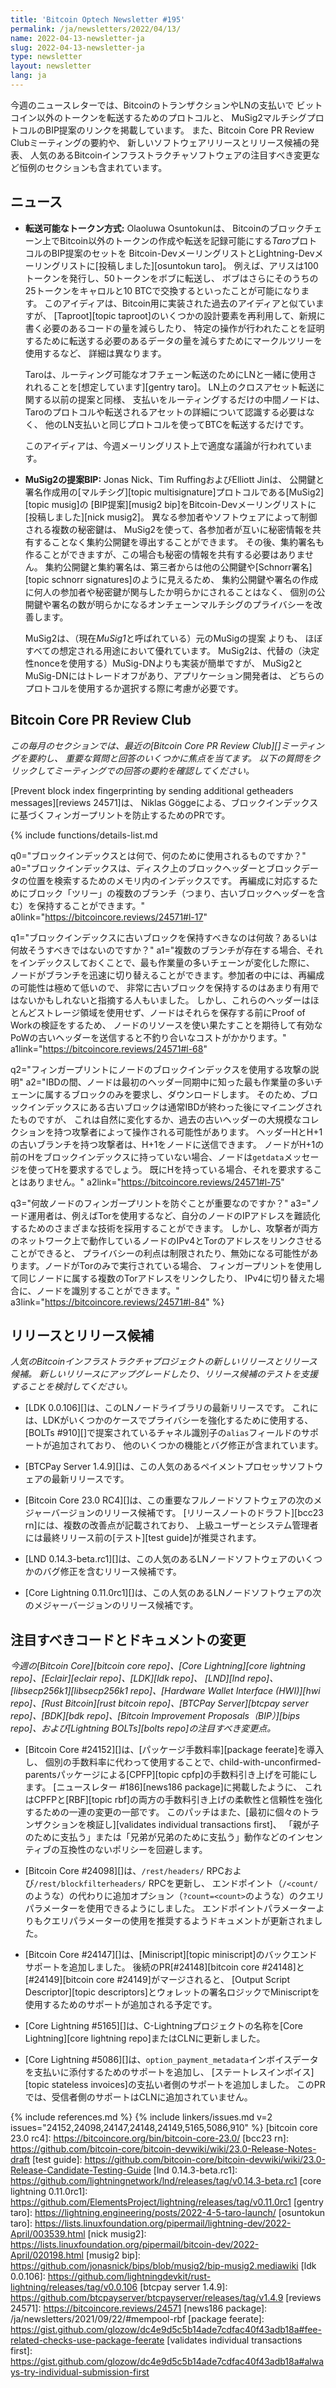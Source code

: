 ```yaml
---
title: 'Bitcoin Optech Newsletter #195'
permalink: /ja/newsletters/2022/04/13/
name: 2022-04-13-newsletter-ja
slug: 2022-04-13-newsletter-ja
type: newsletter
layout: newsletter
lang: ja
---
```

今週のニュースレターでは、BitcoinのトランザクションやLNの支払いで
ビットコイン以外のトークンを転送するためのプロトコルと、
MuSig2マルチシグプロトコルのBIP提案のリンクを掲載しています。
また、Bitcoin Core PR Review Clubミーティングの要約や、
新しいソフトウェアリリースとリリース候補の発表、
人気のあるBitcoinインフラストラクチャソフトウェアの注目すべき変更など恒例のセクションも含まれています。

## ニュース

- **<!--transferable-token-scheme-->転送可能なトークン方式:** Olaoluwa Osuntokunは、
  Bitcoinのブロックチェーン上でBitcoin以外のトークンの作成や転送を記録可能にする*Taro*プロトコルのBIP提案のセットを
  Bitcoin-DevメーリングリストとLightning-Devメーリングリストに[投稿しました][osuntokun taro]。
  例えば、アリスは100トークンを発行し、50トークンをボブに転送し、
  ボブはさらにそのうちの25トークンをキャロルと10 BTCで交換するといったことが可能になります。
  このアイディアは、Bitcoin用に実装された過去のアイディアと似ていますが、
  [Taproot][topic taproot]のいくつかの設計要素を再利用して、新規に書く必要のあるコードの量を減らしたり、
  特定の操作が行われたことを証明するために転送する必要のあるデータの量を減らすためにマークルツリーを使用するなど、
  詳細は異なります。

  Taroは、ルーティング可能なオフチェーン転送のためにLNと一緒に使用されれることを[想定しています][gentry taro]。
  LN上のクロスアセット転送に関する以前の提案と同様、
  支払いをルーティングするだけの中間ノードは、Taroのプロトコルや転送されるアセットの詳細について認識する必要はなく、
  他のLN支払いと同じプロトコルを使ってBTCを転送するだけです。

  このアイディアは、今週メーリングリスト上で適度な議論が行われています。

- **MuSig2の提案BIP:** Jonas Nick、Tim RuffingおよびElliott Jinは、
  公開鍵と署名作成用の[マルチシグ][topic multisignature]プロトコルである[MuSig2][topic musig]の
  [BIP提案][musig2 bip]をBitcoin-Devメーリングリストに[投稿しました][nick musig2]。
  異なる参加者やソフトウェアによって制御される複数の秘密鍵は、
  MuSig2を使って、各参加者が互いに秘密情報を共有することなく集約公開鍵を導出することができます。
  その後、集約署名も作ることができますが、この場合も秘密の情報を共有する必要はありません。
  集約公開鍵と集約署名は、第三者からは他の公開鍵や[Schnorr署名][topic schnorr signatures]のように見えるため、
  集約公開鍵や署名の作成に何人の参加者や秘密鍵が関与したか明らかにされることはなく、
  個別の公開鍵や署名の数が明らかになるオンチェーンマルチシグのプライバシーを改善します。

  MuSig2は、（現在*MuSig1*と呼ばれている）元のMuSigの提案 よりも、
  ほぼすべての想定される用途において優れています。
  MuSig2は、代替の（決定性nonceを使用する）MuSig-DNよりも実装が簡単ですが、
  MuSig2とMuSig-DNにはトレードオフがあり、アプリケーション開発者は、
  どちらのプロトコルを使用するか選択する際に考慮が必要です。

## Bitcoin Core PR Review Club

*この毎月のセクションでは、最近の[Bitcoin Core PR Review Club][]ミーティングを要約し、
重要な質問と回答のいくつかに焦点を当てます。
以下の質問をクリックしてミーティングでの回答の要約を確認してください。*

[Prevent block index fingerprinting by sending additional getheaders messages][reviews 24571]は、
Niklas Göggeによる、ブロックインデックスに基づくフィンガープリントを防止するためのPRです。

{% include functions/details-list.md

  q0="<!--what-is-the-block-index-and-what-is-it-used-for-->ブロックインデックスとは何で、何のために使用されるものですか？"
  a0="ブロックインデックスは、ディスク上のブロックヘッダーとブロックデータの位置を検索するためのメモリ内のインデックスです。
再編成に対応するためにブロック「ツリー」の複数のブランチ（つまり、古いブロックヘッダーを含む）を保持することができます。"
  a0link="https://bitcoincore.reviews/24571#l-17"

  q1="<!--should-we-keep-stale-blocks-in-the-block-index-why-or-why-not-->ブロックインデックスに古いブロックを保持すべきなのは何故？あるいは何故そうすべきではないのですか？"
  a1="複数のブランチが存在する場合、それをインデックスしておくことで、最も作業量の多いチェーンが変化した際に、
ノードがブランチを迅速に切り替えることができます。参加者の中には、再編成の可能性は極めて低いので、
非常に古いブロックを保持するのはあまり有用ではないかもしれないと指摘する人もいました。
しかし、これらのヘッダーはほとんどストレージ領域を使用せず、ノードはそれらを保存する前にProof of Workの検証をするため、
ノードのリソースを使い果たすことを期待して有効なPoWの古いヘッダーを送信すると不釣り合いなコストがかかります。"
  a1link="https://bitcoincore.reviews/24571#l-68"

  q2="<!--describe-the-attack-using-a-node-s-block-index-for-fingerprinting-->フィンガープリントにノードのブロックインデックスを使用する攻撃の説明"
  a2="IBDの間、ノードは最初のヘッダー同期中に知った最も作業量の多いチェーンに属するブロックのみを要求し、ダウンロードします。
そのため、ブロックインデックスにある古いブロックは通常IBDが終わった後にマイニングされたものですが、
これは自然に変化するか、過去の古いヘッダーの大規模なコレクションを持つ攻撃者によって操作される可能性があります。
ヘッダーHとH+1の古いブランチを持つ攻撃者は、H+1をノードに送信できます。
ノードがH+1の前のHをブロックインデックスに持っていない場合、ノードは`getdata`メッセージを使ってHを要求するでしょう。
既にHを持っている場合、それを要求することはありません。"
  a2link="https://bitcoincore.reviews/24571#l-75"

  q3="<!--why-is-it-important-to-prevent-node-fingerprinting-->何故ノードのフィンガープリントを防ぐことが重要なのですか？"
  a3="ノード運用者は、例えばTorを使用するなど、自分のノードのIPアドレスを難読化するためのさまざまな技術を採用することができます。
しかし、攻撃者が両方のネットワーク上で動作しているノードのIPv4とTorのアドレスをリンクさせることができると、
プライバシーの利点は制限されたり、無効になる可能性があります。ノードがTorのみで実行されている場合、
フィンガープリントを使用して同じノードに属する複数のTorアドレスをリンクしたり、
IPv4に切り替えた場合に、ノードを識別することができます。"
  a3link="https://bitcoincore.reviews/24571#l-84"
%}

## リリースとリリース候補

*人気のBitcoinインフラストラクチャプロジェクトの新しいリリースとリリース候補。
新しいリリースにアップグレードしたり、リリース候補のテストを支援することを検討してください。*

- [LDK 0.0.106][]は、このLNノードライブラリの最新リリースです。
  これには、LDKがいくつかのケースでプライバシーを強化するために使用する、
  [BOLTs #910][]で提案されているチャネル識別子の`alias`フィールドのサポートが追加されており、
  他のいくつかの機能とバグ修正が含まれています。

- [BTCPay Server 1.4.9][]は、この人気のあるペイメントプロセッサソフトウェアの最新リリースです。

- [Bitcoin Core 23.0 RC4][]は、この重要なフルノードソフトウェアの次のメジャーバージョンのリリース候補です。
  [リリースノートのドラフト][bcc23 rn]には、複数の改善点が記載されており、
  上級ユーザーとシステム管理者には最終リリース前の[テスト][test guide]が推奨されます。

- [LND 0.14.3-beta.rc1][]は、この人気のあるLNノードソフトウェアのいくつかのバグ修正を含むリリース候補です。

- [Core Lightning 0.11.0rc1][]は、この人気のあるLNノードソフトウェアの次のメジャーバージョンのリリース候補です。

## 注目すべきコードとドキュメントの変更

*今週の[Bitcoin Core][bitcoin core repo]、[Core
Lightning][core lightning repo]、[Eclair][eclair repo]、[LDK][ldk repo]、
[LND][lnd repo]、[libsecp256k1][libsecp256k1 repo]、[Hardware Wallet
Interface (HWI)][hwi repo]、[Rust Bitcoin][rust bitcoin repo]、[BTCPay
Server][btcpay server repo]、[BDK][bdk repo]、[Bitcoin Improvement
Proposals（BIP）][bips repo]、および[Lightning BOLTs][bolts repo]の注目すべき変更点。*

- [Bitcoin Core #24152][]は、[パッケージ手数料率][package feerate]を導入し、
  個別の手数料率に代わって使用することで、child-with-unconfirmed-parentsパッケージによる[CPFP][topic cpfp]の手数料引き上げを可能にします。
  [ニュースレター #186][news186 package]に掲載したように、
  これはCPFPと[RBF][topic rbf]の両方の手数料引き上げの柔軟性と信頼性を強化するための一連の変更の一部です。
  このパッチはまた、[最初に個々のトランザクションを検証し][validates individual transactions first]、
  「親が子のために支払う」または「兄弟が兄弟のために支払う」動作などのインセンティブの互換性のないポリシーを回避します。

- [Bitcoin Core #24098][]は、`/rest/headers/` RPCおよび`/rest/blockfilterheaders/` RPCを更新し、
  エンドポイント（`/<count/`のような）の代わりに追加オプション（`?count=<count>`のような）のクエリパラメーターを使用できるようにしました。
  エンドポイントパラメーターよりもクエリパラメーターの使用を推奨するようドキュメントが更新されました。

- [Bitcoin Core #24147][]は、[Miniscript][topic miniscript]のバックエンドサポートを追加しました。
  後続のPR[#24148][bitcoin core #24148]と[#24149][bitcoin core #24149]がマージされると、
  [Output Script Descriptor][topic descriptors]とウォレットの署名ロジックでMiniscriptを使用するためのサポートが追加される予定です。

- [Core Lightning #5165][]は、C-Lightningプロジェクトの名称を[Core Lightning][core lightning repo]またはCLNに更新しました。

- [Core Lightning #5086][]は、`option_payment_metadata`インボイスデータを支払いに添付するためのサポートを追加し、
  [ステートレスインボイス][topic stateless invoices]の支払い者側のサポートを追加しました。
  このPRでは、受信者側のサポートはCLNに追加されていません。

{% include references.md %}
{% include linkers/issues.md v=2 issues="24152,24098,24147,24148,24149,5165,5086,910" %}
[bitcoin core 23.0 rc4]: https://bitcoincore.org/bin/bitcoin-core-23.0/
[bcc23 rn]: https://github.com/bitcoin-core/bitcoin-devwiki/wiki/23.0-Release-Notes-draft
[test guide]: https://github.com/bitcoin-core/bitcoin-devwiki/wiki/23.0-Release-Candidate-Testing-Guide
[lnd 0.14.3-beta.rc1]: https://github.com/lightningnetwork/lnd/releases/tag/v0.14.3-beta.rc1
[core lightning 0.11.0rc1]: https://github.com/ElementsProject/lightning/releases/tag/v0.11.0rc1
[gentry taro]: https://lightning.engineering/posts/2022-4-5-taro-launch/
[osuntokun taro]: https://lists.linuxfoundation.org/pipermail/lightning-dev/2022-April/003539.html
[nick musig2]: https://lists.linuxfoundation.org/pipermail/bitcoin-dev/2022-April/020198.html
[musig2 bip]: https://github.com/jonasnick/bips/blob/musig2/bip-musig2.mediawiki
[ldk 0.0.106]: https://github.com/lightningdevkit/rust-lightning/releases/tag/v0.0.106
[btcpay server 1.4.9]: https://github.com/btcpayserver/btcpayserver/releases/tag/v1.4.9
[reviews 24571]: https://bitcoincore.reviews/24571
[news186 package]: /ja/newsletters/2021/09/22/#mempool-rbf
[package feerate]: https://gist.github.com/glozow/dc4e9d5c5b14ade7cdfac40f43adb18a#fee-related-checks-use-package-feerate
[validates individual transactions first]: https://gist.github.com/glozow/dc4e9d5c5b14ade7cdfac40f43adb18a#always-try-individual-submission-first
